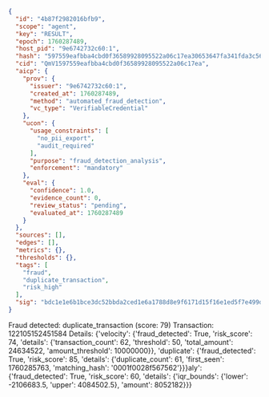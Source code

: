 ```json
{
  "id": "4b87f2982016bfb9",
  "scope": "agent",
  "key": "RESULT",
  "epoch": 1760287489,
  "host_pid": "9e6742732c60:1",
  "hash": "597559eafbba4cbd0f36589928095522a06c17ea30653647fa341fda3c56a890",
  "cid": "QmV1597559eafbba4cbd0f36589928095522a06c17ea",
  "aicp": {
    "prov": {
      "issuer": "9e6742732c60:1",
      "created_at": 1760287489,
      "method": "automated_fraud_detection",
      "vc_type": "VerifiableCredential"
    },
    "ucon": {
      "usage_constraints": [
        "no_pii_export",
        "audit_required"
      ],
      "purpose": "fraud_detection_analysis",
      "enforcement": "mandatory"
    },
    "eval": {
      "confidence": 1.0,
      "evidence_count": 0,
      "review_status": "pending",
      "evaluated_at": 1760287489
    }
  },
  "sources": [],
  "edges": [],
  "metrics": {},
  "thresholds": {},
  "tags": [
    "fraud",
    "duplicate_transaction",
    "risk_high"
  ],
  "sig": "bdc1e1e6b1bce3dc52bbda2ced1e6a1788d8e9f6171d15f16e1ed5f7e499d603"
}
```

Fraud detected: duplicate_transaction (score: 79)
Transaction: 122105152451584
Details: {'velocity': {'fraud_detected': True, 'risk_score': 74, 'details': {'transaction_count': 62, 'threshold': 50, 'total_amount': 24634522, 'amount_threshold': 10000000}}, 'duplicate': {'fraud_detected': True, 'risk_score': 85, 'details': {'duplicate_count': 61, 'first_seen': 1760285763, 'matching_hash': '0001f0028f567562'}}}aly': {'fraud_detected': True, 'risk_score': 60, 'details': {'iqr_bounds': {'lower': -2106683.5, 'upper': 4084502.5}, 'amount': 8052182}}}